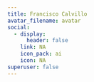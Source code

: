 ```yaml
---
title: Francisco Calvillo
avatar_filename: avatar
social:
  - display:
      header: false
    link: NA
    icon_pack: ai
    icon: NA
superuser: false
---
```

